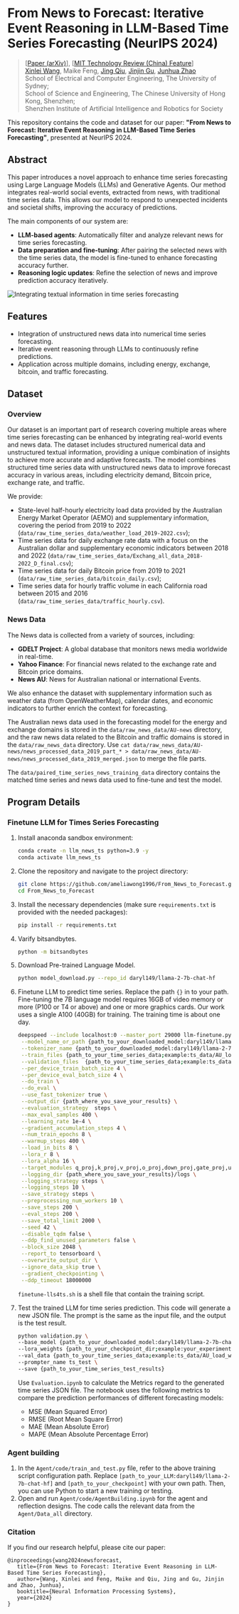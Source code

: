 # From News to Forecast: Iterative Event Reasoning in LLM-Based Time Series Forecasting (NeurIPS 2024)

> [[Paper (arXiv)](https://arxiv.org/abs/2409.17515)], [[MIT Technology Review (China) Feature](https://mp.weixin.qq.com/s/MihRIwgfZ11CUF7X8xVyUg)] <br>
> [Xinlei Wang](https://scholar.google.com/citations?user=BfaMv18AAAAJ&hl=en), Maike Feng, [Jing Qiu](https://scholar.google.com/citations?user=QUclXRoAAAAJ&hl=en), [Jinjin Gu](https://www.jasongt.com/), [Junhua Zhao](https://www.zhaojunhua.org/) <br>
> School of Electrical and Computer Engineering, The University of Sydney; <br>
> School of Science and Engineering, The Chinese University of Hong Kong, Shenzhen; <br>
> Shenzhen Institute of Artificial Intelligence and Robotics for Society <be>


This repository contains the code and dataset for our paper: **"From News to Forecast: Iterative Event Reasoning in LLM-Based Time Series Forecasting"**, presented at NeurIPS 2024.

## Abstract

This paper introduces a novel approach to enhance time series forecasting using Large Language Models (LLMs) and Generative Agents. Our method integrates real-world social events, extracted from news, with traditional time series data. This allows our model to respond to unexpected incidents and societal shifts, improving the accuracy of predictions.

The main components of our system are:
- **LLM-based agents**: Automatically filter and analyze relevant news for time series forecasting.
- **Data preparation and fine-tuning**: After pairing the selected news with the time series data, the model is fine-tuned to enhance forecasting accuracy further.
- **Reasoning logic updates**: Refine the selection of news and improve prediction accuracy iteratively.

![Integrating textual information in time series forecasting](./img/framework.png)

## Features

- Integration of unstructured news data into numerical time series forecasting.
- Iterative event reasoning through LLMs to continuously refine predictions.
- Application across multiple domains, including energy, exchange, bitcoin, and traffic forecasting.

## Dataset
### Overview

Our dataset is an important part of research covering multiple areas where time series forecasting can be enhanced by integrating real-world events and news data. The dataset includes structured numerical data and unstructured textual information, providing a unique combination of insights to achieve more accurate and adaptive forecasts. The model combines structured time series data with unstructured news data to improve forecast accuracy in various areas, including electricity demand, Bitcoin price, exchange rate, and traffic. 

We provide:

- State-level half-hourly electricity load data provided by the Australian Energy Market Operator (AEMO) and supplementary information, covering the period from 2019 to 2022 (`data/raw_time_series_data/weather_load_2019-2022.csv`);
- Time series data for daily exchange rate data with a focus on the Australian dollar and supplementary economic indicators between 2018 and 2022 (`data/raw_time_series_data/Exchang_all_data_2018-2022_D_final.csv`);
- Time series data for daily Bitcoin price from 2019 to 2021 (`data/raw_time_series_data/bitcoin_daily.csv`);
- Time series data for hourly traffic volume in each California road between 2015 and 2016 (`data/raw_time_series_data/traffic_hourly.csv`).

### News Data

The News data is collected from a variety of sources, including:
- **GDELT Project**: A global database that monitors news media worldwide in real-time.
- **Yahoo Finance**: For financial news related to the exchange rate and Bitcoin price domains.
- **News AU**: News for Australian national or international Events.

We also enhance the dataset with supplementary information such as weather data (from OpenWeatherMap), calendar dates, and economic indicators to further enrich the context for forecasting.

The Australian news data used in the forecasting model for the energy and exchange domains is stored in the `data/raw_news_data/AU-news` directory, and the raw news data related to the Bitcoin and traffic domains is stored in the `data/raw_news_data` directory. Use `cat data/raw_news_data/AU-news/news_processed_data_2019_part_* > data/raw_news_data/AU-news/news_processed_data_2019_merged.json` to merge the file parts.

The `data/paired_time_series_news_training_data` directory contains the matched time series and news data used to fine-tune and test the model.


## Program Details

### Finetune LLM for Times Series Forecasting

1. Install anaconda sandbox environment:
   ```bash
   conda create -n llm_news_ts python=3.9 -y
   conda activate llm_news_ts
   ```

2. Clone the repository and navigate to the project directory:
    ```bash
    git clone https://github.com/ameliawong1996/From_News_to_Forecast.git
    cd From_News_to_Forecast
    ```

3. Install the necessary dependencies (make sure `requirements.txt` is provided with the needed packages):
    ```bash
    pip install -r requirements.txt
    ```

4. Varify bitsandbytes.
   ```bash
   python -m bitsandbytes
   ```

5. Download Pre-trained Language Model.
    ```bash
    python model_download.py --repo_id daryl149/llama-2-7b-chat-hf
    ```

6. Finetune LLM to predict time series. Replace the path `{}` in to your path. Fine-tuning the 7B language model requires 16GB of video memory or more (P100 or T4 or above) and one or more graphics cards. Our work uses a single A100 (40GB) for training. The training time is about one day.
   ```bash
   deepspeed --include localhost:0 --master_port 29000 llm-finetune.py \
    --model_name_or_path {path_to_your_downloaded_model:daryl149/llama-2-7b-chat-hf} \
    --tokenizer_name {path_to_your_downloaded_model:daryl149/llama-2-7b-chat-hf} \
    --train_files {path_to_your_time_series_data;example:ts_data/AU_load_with_News_train.json} \
    --validation_files  {path_to_your_time_series_data;example:ts_data/AU_load_with_News_test.json} \
    --per_device_train_batch_size 4 \
    --per_device_eval_batch_size 4 \
    --do_train \
    --do_eval \
    --use_fast_tokenizer true \
    --output_dir {path_where_you_save_your_results} \
    --evaluation_strategy  steps \
    --max_eval_samples 400 \
    --learning_rate 1e-4 \
    --gradient_accumulation_steps 4 \
    --num_train_epochs 8 \
    --warmup_steps 400 \
    --load_in_bits 8 \
    --lora_r 8 \
    --lora_alpha 16 \
    --target_modules q_proj,k_proj,v_proj,o_proj,down_proj,gate_proj,up_proj \
    --logging_dir {path_where_you_save_your_results}/logs \
    --logging_strategy steps \
    --logging_steps 10 \
    --save_strategy steps \
    --preprocessing_num_workers 10 \
    --save_steps 200 \
    --eval_steps 200 \
    --save_total_limit 2000 \
    --seed 42 \
    --disable_tqdm false \
    --ddp_find_unused_parameters false \
    --block_size 2048 \
    --report_to tensorboard \
    --overwrite_output_dir \
    --ignore_data_skip true \
    --gradient_checkpointing \
    --ddp_timeout 18000000
   ```

   `finetune-lls4ts.sh` is a shell file that contain the training script.

7. Test the trained LLM for time series prediction. This code will generate a new JSON file. The prompt is the same as the input file, and the output is the test result.
   ```bash
   python validation.py \
   --base_model {path_to_your_downloaded_model:daryl149/llama-2-7b-chat-hf} \
   --lora_weights {path_to_your_checkpoint_dir;example:your_experiment/checkpoint-2000} \
   --val_data {path_to_your_time_series_data;example:ts_data/AU_load_with_News_test.json} \
   --prompter_name ts_test \
   --save {path_to_your_time_series_test_results}
   ```
   
   Use `Evaluation.ipynb` to calculate the Metrics regard to the generated time series JSON file. The notebook uses the following metrics to compare the prediction performances of different forecasting models:
      - MSE (Mean Squared Error)
      - RMSE (Root Mean Square Error)
      - MAE (Mean Absolute Error)
      - MAPE (Mean Absolute Percentage Error)

### Agent building

1. In the `Agent/code/train_and_test.py` file, refer to the above training script configuration path. Replace `[path_to_your_LLM:daryl149/llama-2-7b-chat-hf]` and `[path_to_your_checkpoint]` with your own path. Then, you can use Python to start a new training or testing.
2. Open and run `Agent/code/AgentBuilding.ipynb` for the agent and reflection designs. The code calls the relevant data from the `Agent/Data_all` directory.


### Citation

If you find our research helpful, please cite our paper:
```
@inproceedings{wang2024newsforecast,
   title={From News to Forecast: Iterative Event Reasoning in LLM-Based Time Series Forecasting},
   author={Wang, Xinlei and Feng, Maike and Qiu, Jing and Gu, Jinjin and Zhao, Junhua},
   booktitle={Neural Information Processing Systems},
   year={2024}
}
```

